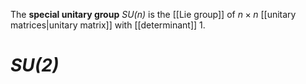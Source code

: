 The **special unitary group** _SU(n)_ is the [[Lie group]] of $n\times n$ [[unitary matrices|unitary matrix]] with [[determinant]] 1.

# _SU(2)_